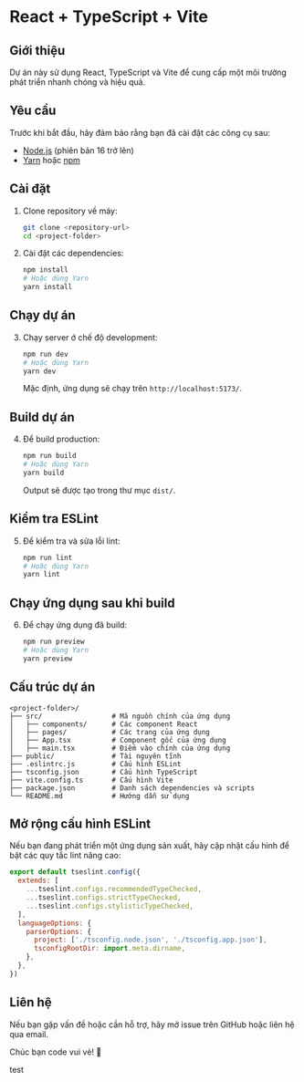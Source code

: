 # React + TypeScript + Vite

## Giới thiệu
Dự án này sử dụng React, TypeScript và Vite để cung cấp một môi trường phát triển nhanh chóng và hiệu quả.

## Yêu cầu
Trước khi bắt đầu, hãy đảm bảo rằng bạn đã cài đặt các công cụ sau:
- [Node.js](https://nodejs.org/) (phiên bản 16 trở lên)
- [Yarn](https://yarnpkg.com/) hoặc [npm](https://www.npmjs.com/)

## Cài đặt
1. Clone repository về máy:
   ```sh
   git clone <repository-url>
   cd <project-folder>
   ```
2. Cài đặt các dependencies:
   ```sh
   npm install
   # Hoặc dùng Yarn
   yarn install
   ```

## Chạy dự án
3. Chạy server ở chế độ development:
   ```sh
   npm run dev
   # Hoặc dùng Yarn
   yarn dev
   ```
   Mặc định, ứng dụng sẽ chạy trên `http://localhost:5173/`.

## Build dự án
4. Để build production:
   ```sh
   npm run build
   # Hoặc dùng Yarn
   yarn build
   ```
   Output sẽ được tạo trong thư mục `dist/`.

## Kiểm tra ESLint
5. Để kiểm tra và sửa lỗi lint:
   ```sh
   npm run lint
   # Hoặc dùng Yarn
   yarn lint
   ```

## Chạy ứng dụng sau khi build
6. Để chạy ứng dụng đã build:
   ```sh
   npm run preview
   # Hoặc dùng Yarn
   yarn preview
   ```

## Cấu trúc dự án
```
<project-folder>/
├── src/                 # Mã nguồn chính của ứng dụng
│   ├── components/      # Các component React
│   ├── pages/           # Các trang của ứng dụng
│   ├── App.tsx          # Component gốc của ứng dụng
│   ├── main.tsx         # Điểm vào chính của ứng dụng
├── public/              # Tài nguyên tĩnh
├── .eslintrc.js         # Cấu hình ESLint
├── tsconfig.json        # Cấu hình TypeScript
├── vite.config.ts       # Cấu hình Vite
├── package.json         # Danh sách dependencies và scripts
└── README.md            # Hướng dẫn sử dụng
```

## Mở rộng cấu hình ESLint
Nếu bạn đang phát triển một ứng dụng sản xuất, hãy cập nhật cấu hình để bật các quy tắc lint nâng cao:
```js
export default tseslint.config({
  extends: [
    ...tseslint.configs.recommendedTypeChecked,
    ...tseslint.configs.strictTypeChecked,
    ...tseslint.configs.stylisticTypeChecked,
  ],
  languageOptions: {
    parserOptions: {
      project: ['./tsconfig.node.json', './tsconfig.app.json'],
      tsconfigRootDir: import.meta.dirname,
    },
  },
})
```

## Liên hệ
Nếu bạn gặp vấn đề hoặc cần hỗ trợ, hãy mở issue trên GitHub hoặc liên hệ qua email.

Chúc bạn code vui vẻ! 🚀

test